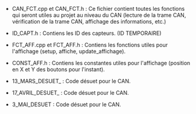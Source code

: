 

* CAN_FCT.cpp et CAN_FCT.h : Ce fichier contient toutes les fonctions qui seront utiles au projet au niveau du CAN (lecture de la trame CAN, vérification de la trame CAN, affichage des informations, etc.)

* ID_CAPT.h : Contiens les ID des capteurs. (ID TEMPORAIRE)

* FCT_AFF.cpp et FCT_AFF.h : Contiens les fonctions utiles pour l'affichage (setup, affiche, update_affichage).

* CONST_AFF.h : Contiens les constantes utiles pour l'affichage (position en X et Y des boutons pour l'instant).

* 13_MARS_DESUET_ : Code désuet pour le CAN.

* 17_AVRIL_DESUET_ : Code désuet pour le CAN.

* 3_MAI_DESUET : Code désuet pour le CAN.

